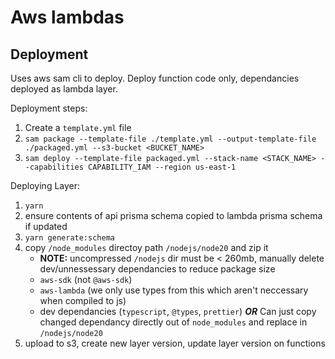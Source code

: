 # Aws lambdas

## Deployment

Uses aws sam cli to deploy. Deploy function code only, dependancies deployed as lambda layer.

Deployment steps:

1. Create a `template.yml` file
1. `sam package --template-file ./template.yml --output-template-file ./packaged.yml --s3-bucket <BUCKET_NAME>`
1. `sam deploy --template-file packaged.yml --stack-name <STACK_NAME> --capabilities CAPABILITY_IAM --region us-east-1`

Deploying Layer:

1. `yarn`
1. ensure contents of api prisma schema copied to lambda prisma schema if updated
1. `yarn generate:schema`
1. copy `/node_modules` directoy path `/nodejs/node20` and zip it
    - **NOTE:** uncompressed `/nodejs` dir must be < 260mb, manually delete dev/unnessessary dependancies to reduce package size
    - `aws-sdk` (not `@aws-sdk`)
    - `aws-lambda` (we only use types from this which aren't neccessary when compiled to js)
    - dev dependancies (`typescript`, `@types`, `prettier`)
***OR*** Can just copy changed dependancy directly out of `node_modules` and replace in `/nodejs/node20`
1. upload to s3, create new layer version, update layer version on functions

